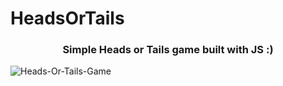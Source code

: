 # HeadsOrTails
### <p align = center>Simple Heads or Tails game built with JS :)</p>
![Heads-Or-Tails-Game](https://user-images.githubusercontent.com/97861491/187013665-9e3145d7-6f1a-4b2b-b986-c6a6981af87a.gif)

